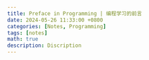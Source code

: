 ```yaml
---
title: Preface in Programming | 编程学习的前言
date: 2024-05-26 11:33:00 +0800
categories: [Notes, Programming]
tags: [notes]
math: true
description: Discription
---
```


